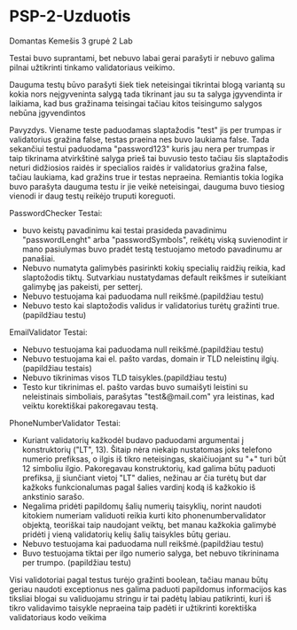 # PSP-2-Uzduotis
Domantas Kemešis 3 grupė
2 Lab

Testai buvo suprantami, bet nebuvo labai gerai parašyti ir nebuvo galima pilnai užtikrinti tinkamo validatoriaus veikimo.

Dauguma testų būvo parašyti šiek tiek neteisingai tikrintai blogą variantą su kokia nors neįgyveninta salygą tada tikrinant jau su ta salyga įgyvendinta ir laikiama, kad bus gražinama teisingai tačiau kitos teisingumo salygos nebūna įgyvendintos 

Pavyzdys.
Viename teste paduodamas slaptažodis "test" jis per trumpas ir validatorius gražina false, testas praeina nes buvo laukiama false.
Tada sekančiui testui paduodama "password123" kuris jau nera per trumpas ir taip tikrinama atvirkštinė salyga prieš tai buvusio testo tačiau šis slaptažodis neturi didžiosios raidės ir specialios raidės ir validatorius gražina false, tačiau laukiama, kad gražins true ir testas nepraeina.
Remiantis tokia logika buvo parašyta dauguma testu ir jie veikė neteisingai, dauguma buvo tiesiog vienodi ir daug testų reikėjo truputi koreguoti.

PasswordChecker Testai:
- buvo keistų pavadinimu kai testai prasideda pavadinimu "passwordLenght" arba "passwordSymbols", reikėtų viską suvienodint ir mano pasiulymas buvo pradėt testą testuojamo metodo pavadinumu ar panašiai.
- Nebuvo numatyta galimybės pasirinkti kokių specialių raidžių reikia, kad slaptožodis tiktų. Sutvarkiau nustatydamas default reikšmes ir suteikiant galimybę jas pakeisti, per setterį.
- Nebuvo testuojama kai paduodama null reikšmė.(papildžiau testu)
- Nebuvo testo kai slaptožodis validus ir validatorius turėtų gražinti true.(papildžiau testu)

EmailValidator Testai:
- Nebuvo testuojama kai paduodama null reikšmė.(papildžiau testu)
- Nebuvo testuojama kai el. pašto vardas, domain ir TLD neleistinų ilgių.(papildžiau testais)
- Nebuvo tikrinimas visos TLD taisykles.(papildžiau testu)
- Testo kur tikrinimas el. pašto vardas buvo sumaišyti leistini su neleistinais simboliais,  parašytas "test&@mail.com" yra leistinas, kad veiktu korektiškai pakoregavau testą.

PhoneNumberValidator Testai:
- Kuriant validatorių kažkodėl budavo paduodami argumentai į konstruktorių ("LT", 13). Šitaip nėra niekaip nustatomas joks telefono numerio prefiksas, o ilgis iš tikro neteisingas, skaičiuojant su "+" turi būt 12 simboliu ilgio. Pakoregavau konstruktorių, kad galima būtų paduoti prefiksa, jį siunčiant vietoj "LT" dalies, nežinau ar čia turėtų but dar kažkoks funkcionalumas pagal šalies vardinį kodą iš kažkokio iš ankstinio sarašo.
- Negalima pridėti papildomų šalių numerių taisyklių, norint naudoti kitokiem numeriam validuoti reikia kurti kito phonenumbervalidator objektą, teoriškai taip naudojant veiktų, bet manau kažkokia galimybė pridėti į vieną validatorių kelių šalių taisykles būtų geriau.
- Nebuvo testuojama kai paduodama null reikšmė.(papildžiau testu)
- Buvo testuojama tiktai per ilgo numerio salyga, bet nebuvo tikrininama per trumpo. (papildžiau testu)

Visi validotoriai pagal testus turėjo gražinti boolean, tačiau manau būtų geriau naudoti exceptionus nes galima paduoti papildomus informacijos kas tiksliai blogai su validuojamu stringu ir tai padėtų labiau patikrinti, kuri iš tikro validavimo taisykle nepraeina taip padėti ir užtikrinti korektiška validatoriaus kodo veikima


